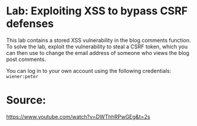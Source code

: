 # Lab: Exploiting XSS to bypass CSRF defenses

This lab contains a stored XSS vulnerability in the blog comments function. To solve the lab, exploit the vulnerability to steal a CSRF token, which you can then use to change the email address of someone who views the blog post comments.

You can log in to your own account using the following credentials: `wiener:peter`


# Source:
https://www.youtube.com/watch?v=DWThhRPwGEg&t=2s